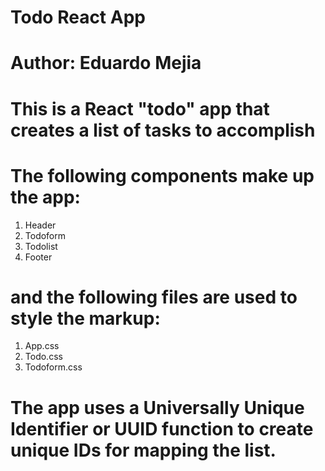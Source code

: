 # Todo React App

# Author: Eduardo Mejia

# This is a React "todo" app that creates a list of tasks to accomplish

# The following components make up the app:

1.  Header
2.  Todoform
3.  Todolist
4.  Footer

# and the following files are used to style the markup:

1.  App.css
2.  Todo.css
3.  Todoform.css

# The app uses a Universally Unique Identifier or UUID function to create unique IDs for mapping the list.
